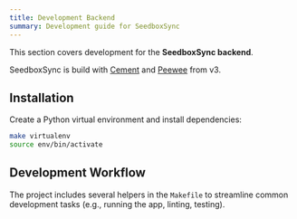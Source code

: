 ```yaml
---
title: Development Backend
summary: Development guide for SeedboxSync
---
```


This section covers development for the **SeedboxSync backend**.

SeedboxSync is build with [Cement](https://builtoncement.com/) and [Peewee](http://docs.peewee-orm.com/en/latest/) from v3.

## Installation

Create a Python virtual environment and install dependencies:

```bash
make virtualenv
source env/bin/activate
```

## Development Workflow

The project includes several helpers in the `Makefile` to streamline common development tasks (e.g., running the app, linting, testing).
